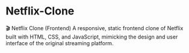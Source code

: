 # Netflix-Clone
🎬 Netflix Clone (Frontend) A responsive, static frontend clone of Netflix built with HTML, CSS, and JavaScript, mimicking the design and user interface of the original streaming platform.
